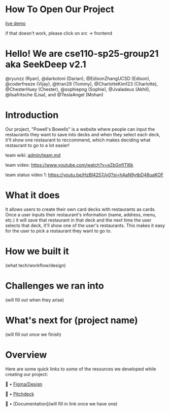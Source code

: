 # How To Open Our Project
[live demo](cse110-sp25-group21/cse110-sp25-group21)

if that doesn't work, please click on
src -> frontend

# Hello! We are cse110-sp25-group21 aka SeekDeep v2.1
@ryunzz (Ryan), @darkotoni (Darian), @EdisonZhangUCSD (Edison), @coderfreeze (Vijay), @ttran29 (Tommy), @CharlotteKim123 (Charlotte), @ChesterHuey (Chester), @sophiepng (Sophie), @Jvaladeus (Akhil), @lisafritsche (Lisa), and @TeslaAngel (Mohan)

# Introduction
Our project, "Powell's Bowells" is a website where people can input the restaurants they want to save into decks and when they select each deck, it'll show one restaurant to reccommend, which makes deciding what restaurant to go to a lot easier!

team wiki: [admin/team.md](./admin/team.md)

team video: https://www.youtube.com/watch?v=eZbGnfITl6k

team status video 1: https://youtu.be/HzBl4257Jy0?si=hAaN9ytbD48uaKOF

# What it does
It allows users to create their own card decks with restaurants as cards. Once a user inputs their restaurant's information (name, address, menu, etc.) it will save that restaurant in that deck and the next time the user selects that deck, it'll show one of the user's restaurants. This makes it easy for the user to pick a restaurant they want to go to.

# How we built it
(what tech/workflow/design)

# Challenges we ran into
(will fill out when they arise)

# What's next for (project name)
(will fill out once we finish)

# Overview
Here are some quick links to some of the resources we developed while creating our project:

📐 • [Figma/Design](https://www.figma.com/design/Be0yovA8zXPQD3utug0jxc/Team-Project-Card-Pages?node-id=142-451&p=f&t=fPaDfToQYo9wfFUj-0)

📢 • [Pitchdeck](https://miro.com/app/board/uXjVI-VbvaQ=/)

📕 • [Documentation](will fill in link once we have one)




